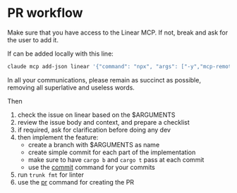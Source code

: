 # PR workflow

Make sure that you have access to the Linear MCP. If not, break and ask for the
user to add it.

If can be added locally with this line:

```bash
claude mcp add-json linear '{"command": "npx", "args": ["-y","mcp-remote","https://mcp.linear.app/sse"]}'
```

In all your communications, please remain as succinct as possible, removing all
superlative and useless words.

Then

1. check the issue on linear based on the $ARGUMENTS
2. review the issue body and context, and prepare a checklist
3. if required, ask for clarification before doing any dev
4. then implement the feature:
   - create a branch with $ARGUMENTS as name
   - create simple commit for each part of the implementation
   - make sure to have `cargo b` and `cargo t` pass at each commit
   - use the [commit](./commit.md) command for your commits
5. run `trunk fmt` for linter
6. use the [pr](./pr.md) command for creating the PR
